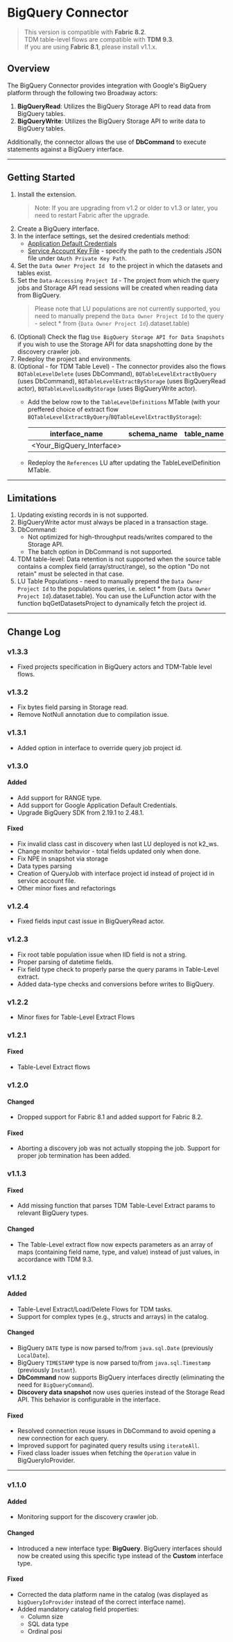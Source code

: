 # BigQuery Connector

>
> This version is compatible with **Fabric 8.2**.  
> TDM table-level flows are compatible with **TDM 9.3**.  
> If you are using **Fabric 8.1**, please install v1.1.x.

## Overview
The BigQuery Connector provides integration with Google's BigQuery platform through the following two Broadway actors:
1. **BigQueryRead**: Utilizes the BigQuery Storage API to read data from BigQuery tables.
2. **BigQueryWrite**: Utilizes the BigQuery Storage API to write data to BigQuery tables.

Additionally, the connector allows the use of **DbCommand** to execute statements against a BigQuery interface.

---

## Getting Started

1. Install the extension.
   > Note: If you are upgrading from v1.2 or older to v1.3 or later, you need to restart Fabric after the upgrade.
2. Create a BigQuery interface.
3. In the interface settings, set the desired credentials method:
   - [Application Default Credentials](https://cloud.google.com/docs/authentication/application-default-credentials)
   - [Service Account Key File](https://developers.google.com/workspace/guides/create-credentials#create_credentials_for_a_service_account) - specify the path to the credentials JSON file under `OAuth Private Key Path`.
4. Set the `Data Owner Project Id ` to the project in which the datasets and tables exist.
5. Set the `Data-Accessing Project Id` - The project from which the query jobs and Storage API read sessions will be created when reading data from BigQuery.
   >Please note that LU populations are not currently supported, you need to manually prepend the `Data Owner Project Id` to the query - select * from {`Data Owner Project Id`}.dataset.table)
6. (Optional) Check the flag `Use BigQuery Storage API for Data Snapshots` if you wish to use the Storage API for data snapshotting done by the discovery crawler job.
7. Redeploy the project and environments.
8. (Optional - for TDM Table Level) - The connector provides also the flows `BQTableLevelDelete` (uses DbCommand), `BQTableLevelExtractByQuery` (uses DbCommand), `BQTableLevelExtractByStorage` (uses BigQueryRead actor), `BQTableLevelLoadByStorage` (uses BigQueryWrite actor).
   - Add the below row to the `TableLevelDefinitions` MTable (with your preffered choice of extract flow `BQTableLevelExtractByQuery`/`BQTableLevelExtractByStorage`):
      
      | interface_name           | schema_name | table_name | extract_flow                   | table_order | delete_flow        | load_flow                    |
      |--------------------------|-------------|------------|--------------------------------|-------------|--------------------|------------------------------|
      | <Your_BigQuery_Interface>  |             |            | BQTableLevelExtractByQuery     |             | BQTableLevelDelete | BQTableLevelLoadByStorage    |

   - Redeploy the `References` LU after updating the TableLevelDefinition MTable.

---

## Limitations
1. Updating existing records in is not supported.
2. BigQueryWrite actor must always be placed in a transaction stage.
3. DbCommand: 
   - Not optimized for high-throughput reads/writes compared to the Storage API.
   - The batch option in DbCommand is not supported.
4. TDM table-level: Data retention is not supported when the source table contains a complex field (array/struct/range), so the option "Do not retain" must be selected in that case.
5. LU Table Populations - need to manually prepend the `Data Owner Project Id` to the populations queries, i.e. select * from {`Data Owner Project Id`}.dataset.table). You can use the LuFunction actor with the function bqGetDatasetsProject to dynamically fetch the project id. 
---

## Change Log

### v1.3.3
- Fixed projects specification in BigQuery actors and TDM-Table level flows.

### v1.3.2
- Fix bytes field parsing in Storage read.
- Remove NotNull annotation due to compilation issue.

### v1.3.1
- Added option in interface to override query job project id.

### v1.3.0
#### Added
- Add support for RANGE type.
- Add support for Google Application Default Credentials.
- Upgrade BigQuery SDK from 2.19.1 to 2.48.1.

#### Fixed
- Fix invalid class cast in discovery when last LU deployed is not k2_ws.
- Change monitor behavior - total fields updated only when done.
- Fix NPE in snapshot via storage
- Data types parsing
- Creation of QueryJob with interface project id instead of project id in service account file.
- Other minor fixes and refactorings

### v1.2.4
- Fixed fields input cast issue in BigQueryRead actor.

### v1.2.3
- Fix root table population issue when IID field is not a string.
- Proper parsing of datetime fields.
- Fix field type check to properly parse the query params in Table-Level extract.
- Added data-type checks and conversions before writes to BigQuery.

### v1.2.2
- Minor fixes for Table-Level Extract Flows

### v1.2.1
#### Fixed
- Table-Level Extract flows

### v1.2.0
#### Changed
- Dropped support for Fabric 8.1 and added support for Fabric 8.2.

#### Fixed
- Aborting a discovery job was not actually stopping the job. Support for proper job termination has been added.

### v1.1.3

#### Fixed
- Add missing function that parses TDM Table-Level Extract params to relevant BigQuery types.

#### Changed
- The Table-Level extract flow now expects parameters as an array of maps (containing field name, type, and value) instead of just values, in accordance with TDM 9.3.

### v1.1.2

#### Added
- Table-Level Extract/Load/Delete Flows for TDM tasks.
- Support for complex types (e.g., structs and arrays) in the catalog.

#### Changed
- BigQuery `DATE` type is now parsed to/from `java.sql.Date` (previously `LocalDate`).
- BigQuery `TIMESTAMP` type is now parsed to/from `java.sql.Timestamp` (previously `Instant`).
- **DbCommand** now supports BigQuery interfaces directly (eliminating the need for `BigQueryCommand`).
- **Discovery data snapshot** now uses queries instead of the Storage Read API. This behavior is configurable in the interface.

#### Fixed
- Resolved connection reuse issues in DbCommand to avoid opening a new connection for each query.
- Improved support for paginated query results using `iterateAll`.
- Fixed class loader issues when fetching the `Operation` value in BigQueryIoProvider.

---

### v1.1.0

#### Added
- Monitoring support for the discovery crawler job.

#### Changed
- Introduced a new interface type: **BigQuery**. BigQuery interfaces should now be created using this specific type instead of the **Custom** interface type.

#### Fixed
- Corrected the data platform name in the catalog (was displayed as `bigQueryIoProvider` instead of the correct interface name).
- Added mandatory catalog field properties:
  - Column size
  - SQL data type
  - Ordinal posi
